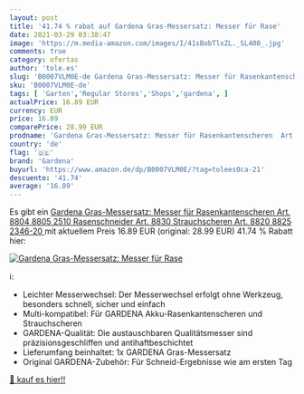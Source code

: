```yaml
---
layout: post
title: '41.74 % rabat auf Gardena Gras-Messersatz: Messer für Rase'
date: 2021-03-29 03:38:47
image: 'https://m.media-amazon.com/images/I/41sBobTlxZL._SL400_.jpg'
comments: true
category: ofertas
author: 'tole.es'
slug: 'B0007VLM0E-de Gardena Gras-Messersatz: Messer für Rasenkantenscheren...'
sku: 'B0007VLM0E-de'
tags: [ 'Garten','Regular Stores','Shops','gardena', ]
actualPrice: 16.89 EUR
currency: EUR
price: 16.89
comparePrice: 28.99 EUR
prodname: 'Gardena Gras-Messersatz: Messer für Rasenkantenscheren  Art. 8804  8805  2510   Rasenschneider  Art. 8830   Strauchscheren  Art. 8820  8825    2346-20 '
country: 'de'
flag: '🇩🇪'
brand: 'Gardena'
buyurl: 'https://www.amazon.de/dp/B0007VLM0E/?tag=tolees0ca-21'
descuento: '41.74'
average: '16.89'
---
```


Es gibt ein [Gardena Gras-Messersatz: Messer für Rasenkantenscheren  Art. 8804  8805  2510   Rasenschneider  Art. 8830   Strauchscheren  Art. 8820  8825    2346-20 ](https://www.amazon.de/dp/B0007VLM0E/?tag=tolees0ca-21) mit aktuellem Preis 16.89 EUR (original: 28.99 EUR) 41.74 % Rabatt hier:

[![Gardena Gras-Messersatz: Messer für Rase](https://m.media-amazon.com/images/I/41sBobTlxZL._SL400_.jpg)](https://www.amazon.de/dp/B0007VLM0E/?tag=tolees0ca-21)

ℹ️:

- Leichter Messerwechsel: Der Messerwechsel erfolgt ohne Werkzeug, besonders schnell, sicher und einfach
- Multi-kompatibel: Für GARDENA Akku-Rasenkantenscheren und Strauchscheren
- GARDENA-Qualität: Die austauschbaren Qualitätsmesser sind präzisionsgeschliffen und antihaftbeschichtet
- Lieferumfang beinhaltet: 1x GARDENA Gras-Messersatz
- Original GARDENA-Zubehör: Für Schneid-Ergebnisse wie am ersten Tag

[🛒 kauf es hier!!](https://www.amazon.de/dp/B0007VLM0E/?tag=tolees0ca-21)
